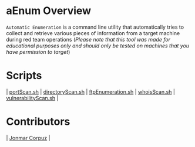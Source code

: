 # aEnum Overview

`Automatic Enumeration` is a command line utility that automatically tries to collect and retrieve various pieces of information from a target machine during red team operations (*Please note that this tool was made for educational purposes only and should only be tested on machines that you have permission to target*)

# Scripts

| [portScan.sh](https://github.com/JonmarCorpuz/aEnum/blob/main/Scripts/1-portScan.sh) | [directoryScan.sh](https://github.com/JonmarCorpuz/aEnum/blob/main/Scripts/2-directoryScan.sh) | [ftpEnumeration.sh](https://github.com/JonmarCorpuz/aEnum/blob/main/Scripts/3-ftpEnumeration.sh) | [whoisScan.sh](https://github.com/JonmarCorpuz/aEnum/blob/main/Scripts/4-whoisScan.sh) | [vulnerabilityScan.sh](https://github.com/JonmarCorpuz/aEnum/blob/main/Scripts/5-vulnerabilityScan.sh) |

# Contributors

| [Jonmar Corpuz](www.linkedin.com/in/jonmarcorpuz) |
